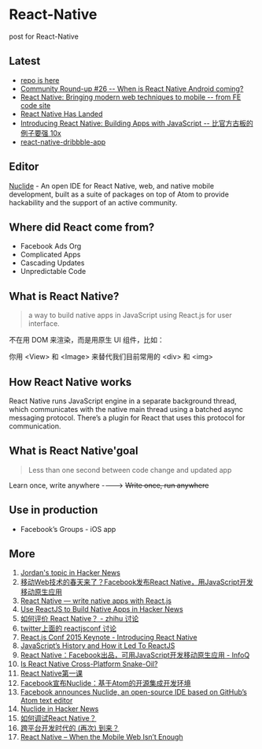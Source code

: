 # React-Native
post for React-Native


## Latest

* [repo is here](https://github.com/facebook/react-native)
* [Community Round-up #26 -- When is React Native Android coming?](http://facebook.github.io/react/blog/2015/03/30/community-roundup-26.html)
* [React Native: Bringing modern web techniques to mobile -- from FE code site](https://code.facebook.com/posts/1014532261909640/react-native-bringing-modern-web-techniques-to-mobile/)
* [React Native Has Landed](http://moduscreate.com/react-native-has-landed/)
* [Introducing React Native: Building Apps with JavaScript -- 比官方古板的例子要强 10x](http://www.raywenderlich.com/99473/introducing-react-native-building-apps-javascript)
* [react-native-dribbble-app](https://github.com/catalinmiron/react-native-dribbble-app)


## Editor

[Nuclide](http://nuclide.io/) - An open IDE for React Native, web, and native mobile development, built as a suite of packages on top of Atom to provide hackability and the support of an active community.


## Where did React come from?

* Facebook Ads Org
* Complicated Apps
* Cascading Updates
* Unpredictable Code

## What is React Native?

> a way to build native apps in JavaScript using React.js for user interface.

不在用 DOM 来渲染，而是用原生 UI 组件，比如：

你用 &lt;View&gt; 和 &lt;Image&gt; 来替代我们目前常用的 &lt;div&gt; 和 &lt;img&gt;


## How React Native works

React Native runs JavaScript engine in a separate background thread, which communicates with the native main thread using a batched async messaging protocol. There’s a plugin for React that uses this protocol for communication.

## What is React Native'goal

> Less than one second between code change and updated app

Learn once, write anywhere ----> <del> Write once, run anywhere <del>


## Use in production

* Facebook’s Groups - iOS app



## More

1. [Jordan's topic in Hacker News](https://news.ycombinator.com/item?id=8964935)
2. [移动Web技术的春天来了？Facebook发布React Native，用JavaScript开发移动原生应用](http://www.csdn.net/article/2015-01-29/2823762-facebook-announces-react-native)
3. [React Native — write native apps with React.js](http://www.progville.com/javascript/react-native-apps-react-js/)
4. [Use ReactJS to Build Native Apps in Hacker News](https://news.ycombinator.com/item?id=8961551)
5. [如何评价 React Native？ - zhihu 讨论](http://www.zhihu.com/question/27852694)
6. [twitter上面的 reactjsconf 讨论](https://twitter.com/hashtag/reactjsconf?src=hash)
7. [React.js Conf 2015 Keynote - Introducing React Native](https://www.youtube.com/watch?v=KVZ-P-ZI6W4&t=22m24s)
8. [JavaScript’s History and How it Led To ReactJS](http://thenewstack.io/javascripts-history-and-how-it-led-to-reactjs/)
9. [React Native：Facebook出品，可用JavaScript开发移动原生应用 - InfoQ](http://www.infoq.com/cn/news/2015/02/react-native-facebook-javascript)
10. [Is React Native Cross-Platform Snake-Oil?](http://rexstjohn.com/is-react-native-cross-platform-snake-oil/)
11. [React Native第一课](http://www.html-js.com/article/2783)
12. [Facebook宣布Nuclide：基于Atom的开源集成开发环境](http://www.cnbeta.com/articles/381001.htm)
13. [Facebook announces Nuclide, an open-source IDE based on GitHub’s Atom text editor](http://venturebeat.com/2015/03/26/facebook-announces-nuclide-an-open-source-ide-based-on-githubs-atom-text-editor/)
14. [Nuclide in Hacker News](https://news.ycombinator.com/item?id=9273976)
15. [如何调试React Native？](http://segmentfault.com/q/1010000002629545)
16. [跨平台开发时代的 (再次) 到来？](http://onevcat.com/2015/03/cross-platform/)
17. [React Native – When the Mobile Web Isn’t Enough](http://red-badger.com/blog/2015/04/23/react-native-when-the-mobile-web-isnt-enough/)